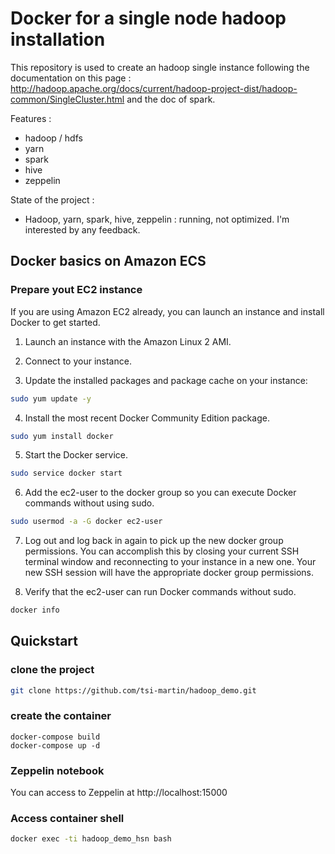 Docker for a single node hadoop installation
============================================

This repository is used to create an hadoop single instance following the documentation on this page :
http://hadoop.apache.org/docs/current/hadoop-project-dist/hadoop-common/SingleCluster.html and the doc
of spark.

Features :

* hadoop / hdfs
* yarn
* spark
* hive
* zeppelin

State of the project :

* Hadoop, yarn, spark, hive, zeppelin : running, not optimized. I'm interested by any feedback.


Docker basics on Amazon ECS
---------------------------

### Prepare yout EC2 instance

If you are using Amazon EC2 already, you can launch an instance and install Docker to get started. 

1. Launch an instance with the Amazon Linux 2 AMI. 

2. Connect to your instance. 

3. Update the installed packages and package cache on your instance: 
```bash
sudo yum update -y
```

4. Install the most recent Docker Community Edition package.
```bash
sudo yum install docker
```

5. Start the Docker service.
```bash
sudo service docker start
```

6. Add the ec2-user to the docker group so you can execute Docker commands without using sudo. 
```bash
sudo usermod -a -G docker ec2-user
```

7. Log out and log back in again to pick up the new docker group permissions. You can accomplish this by closing your current SSH terminal window and reconnecting to your instance in a new one. Your new SSH session will have the appropriate docker group permissions. 

8. Verify that the ec2-user can run Docker commands without sudo. 
```bash
docker info
```

Quickstart
----------

### clone the project

```bash
git clone https://github.com/tsi-martin/hadoop_demo.git
```

### create the container

```
docker-compose build
docker-compose up -d
```

### Zeppelin notebook

You can access to Zeppelin at http://localhost:15000

### Access container shell

```bash
docker exec -ti hadoop_demo_hsn bash

